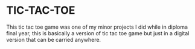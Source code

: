 # TIC-TAC-TOE
This tic tac toe game was one of my minor projects I did while in diploma final year, this is basically a version of tic tac toe game but just in a digital version that can be carried anywhere.
